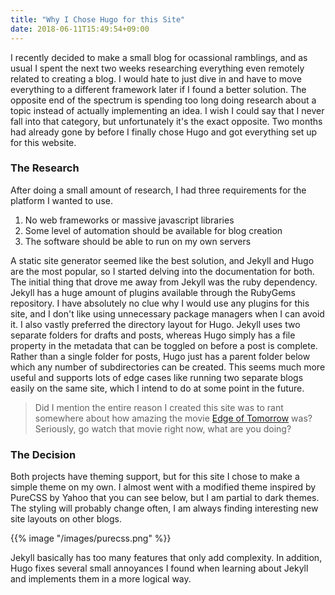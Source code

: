 ```yaml
---
title: "Why I Chose Hugo for this Site"
date: 2018-06-11T15:49:54+09:00
---
```


I recently decided to make a small blog for ocassional ramblings, and as usual I spent the next two weeks researching everything even remotely related to creating a blog. I would hate to just dive in and have to move everything to a different framework later if I found a better solution. The opposite end of the spectrum is spending too long doing research about a topic instead of actually implementing an idea. I wish I could say that I never fall into that category, but unfortunately it's the exact opposite. Two months had already gone by before I finally chose Hugo and got everything set up for this website.

### The Research

After doing a small amount of research, I had three requirements for the platform I wanted to use.

1. No web frameworks or massive javascript libraries
2. Some level of automation should be available for blog creation
3. The software should be able to run on my own servers

A static site generator seemed like the best solution, and Jekyll and Hugo are the most popular, so I started delving into the documentation for both. The initial thing that drove me away from Jekyll was the ruby dependency. Jekyll has a huge amount of plugins available through the RubyGems repository. I have absolutely no clue why I would use any plugins for this site, and I don't like using unnecessary package managers when I can avoid it. I also vastly preferred the directory layout for Hugo. Jekyll uses two separate folders for drafts and posts, whereas Hugo simply has a file property in the metadata that can be toggled on before a post is complete. Rather than a single folder for posts, Hugo just has a parent folder below which any number of subdirectories can be created. This seems much more useful and supports lots of edge cases like running two separate blogs easily on the same site, which I intend to do at some point in the future.

> Did I mention the entire reason I created this site was to rant somewhere about how amazing the movie [Edge of Tomorrow](https://www.imdb.com/title/tt1631867/) was? Seriously, go watch that movie right now, what are you doing?

### The Decision

Both projects have theming support, but for this site I chose to make a simple theme on my own. I almost went with a modified theme inspired by PureCSS by Yahoo that you can see below, but I am partial to dark themes. The styling will probably change often, I am always finding interesting new site layouts on other blogs.

{{% image "/images/purecss.png" %}}

Jekyll basically has too many features that only add complexity. In addition, Hugo fixes several small annoyances I found when learning about Jekyll and implements them in a more logical way.
